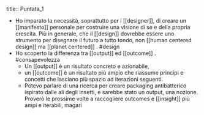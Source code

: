 title:: Puntata_1

- Ho imparato la necessità, soprattutto per i [[designer]], di creare un [[manifesto]] personale per costruire una visione di se e della propria crescita. Più in generale, che il [[design]] dovrebbe essere uno strumento per disegnare il futuro a tutto tondo, non [[human centered design]] ma [[planet centered]] . #design
- Ho scoperto la differenza tra [[output]] ed [[outcome]] . #consapevolezza
	- Un [[output]] è un risultato concreto e azionabile,
	- un [[outcome]] è un risultato più ampio che riassume princìpi e concetti che lasciano più spazio ad iterazioni seguenti.
	- Potevo parlare di una ricerca per creare packaging antibatterico ispirato dalle ali degli insetti, e sarebbe stato un output, una nozione. Proverò le prossime volte a raccogliere outcomes e [[insight]] più ampi e iterabili, magari